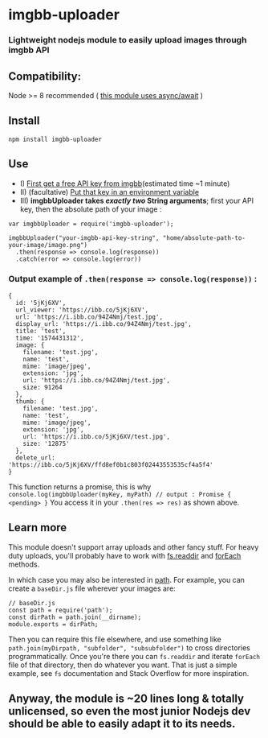 # imgbb-uploader
### Lightweight nodejs module to easily upload images through imgbb API

## Compatibility: 
Node >= 8 recommended ( [this module uses async/await](https://node.green/) )

## Install
`npm install imgbb-uploader`

## Use
- I) [First get a free API key from imgbb](https://api.imgbb.com/)(estimated time ~1 minute)
- II) (facultative) [Put that key in an environment variable](https://www.npmjs.com/package/dotenv)
- III) **imgbbUploader takes *exactly two* String arguments**; first your API key, then the absolute path of your image :

```
var imgbbUploader = require('imgbb-uploader');

imgbbUploader("your-imgbb-api-key-string", "home/absolute-path-to-your-image/image.png")
  .then(response => console.log(response))
  .catch(error => console.log(error))
```

### Output example of `.then(response => console.log(response))` :
```
{
  id: '5jKj6XV',
  url_viewer: 'https://ibb.co/5jKj6XV',
  url: 'https://i.ibb.co/94Z4Nmj/test.jpg',
  display_url: 'https://i.ibb.co/94Z4Nmj/test.jpg',
  title: 'test',
  time: '1574431312',
  image: {
    filename: 'test.jpg',
    name: 'test',
    mime: 'image/jpeg',
    extension: 'jpg',
    url: 'https://i.ibb.co/94Z4Nmj/test.jpg',
    size: 91264
  },
  thumb: {
    filename: 'test.jpg',
    name: 'test',
    mime: 'image/jpeg',
    extension: 'jpg',
    url: 'https://i.ibb.co/5jKj6XV/test.jpg',
    size: '12875'
  },
  delete_url: 'https://ibb.co/5jKj6XV/ffd8ef0b1c803f02443553535cf4a5f4'
}
```

This function returns a promise, this is why `console.log(imgbbUploader(myKey, myPath) // output : Promise { <pending> }`
You access it in your `.then(res => res)` as shown above.


## Learn more
This module doesn't support array uploads and other fancy stuff. For heavy duty uploads, you'll probably have to work with [fs.readdir](https://nodejs.org/api/fs.html#fs_fs_readdir_path_options_callback) and [forEach](https://developer.mozilla.org/en-US/docs/Web/JavaScript/Reference/Global_Objects/Array/forEach) methods.


In which case you may also be interested in [path](https://nodejs.org/api/path.html#path_path). For example, you can create a `baseDir.js` file wherever your images are:
```
// baseDir.js
const path = require('path');
const dirPath = path.join(__dirname);
module.exports = dirPath;
```
Then you can require this file elsewhere, and use something like `path.join(myDirpath, "subfolder", "subsubfolder")` to cross directories programmatically. Once you're there you can `fs.readdir` and iterate `forEach` file of that directory, then do whatever you want. That is just a simple example, see `fs` documentation and Stack Overflow for more inspiration.

## Anyway, the module is ~20 lines long & totally unlicensed, so even the most junior Nodejs dev should be able to easily adapt it to its needs.